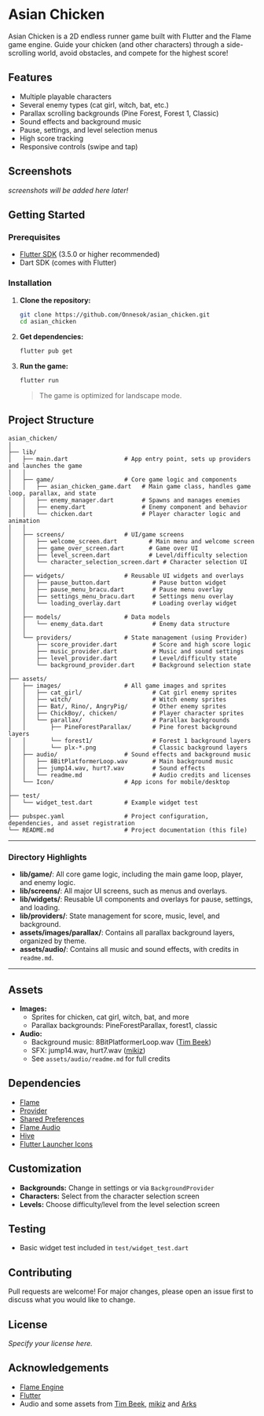 # Asian Chicken

Asian Chicken is a 2D endless runner game built with Flutter and the Flame game engine. Guide your chicken (and other characters) through a side-scrolling world, avoid obstacles, and compete for the highest score!

## Features
- Multiple playable characters
- Several enemy types (cat girl, witch, bat, etc.)
- Parallax scrolling backgrounds (Pine Forest, Forest 1, Classic)
- Sound effects and background music
- Pause, settings, and level selection menus
- High score tracking
- Responsive controls (swipe and tap)

## Screenshots
*screenshots will be added here later!*

## Getting Started

### Prerequisites
- [Flutter SDK](https://flutter.dev/docs/get-started/install) (3.5.0 or higher recommended)
- Dart SDK (comes with Flutter)

### Installation
1. **Clone the repository:**
   ```sh
   git clone https://github.com/Onnesok/asian_chicken.git
   cd asian_chicken
   ```
2. **Get dependencies:**
   ```sh
   flutter pub get
   ```
3. **Run the game:**
   ```sh
   flutter run
   ```
   > The game is optimized for landscape mode.

## Project Structure

```
asian_chicken/
│
├── lib/
│   ├── main.dart                # App entry point, sets up providers and launches the game
│   │
│   ├── game/                    # Core game logic and components
│   │   ├── asian_chicken_game.dart   # Main game class, handles game loop, parallax, and state
│   │   ├── enemy_manager.dart        # Spawns and manages enemies
│   │   ├── enemy.dart                # Enemy component and behavior
│   │   └── chicken.dart              # Player character logic and animation
│   │
│   ├── screens/                 # UI/game screens
│   │   ├── welcome_screen.dart         # Main menu and welcome screen
│   │   ├── game_over_screen.dart       # Game over UI
│   │   ├── level_screen.dart           # Level/difficulty selection
│   │   └── character_selection_screen.dart # Character selection UI
│   │
│   ├── widgets/                 # Reusable UI widgets and overlays
│   │   ├── pause_button.dart            # Pause button widget
│   │   ├── pause_menu_bracu.dart        # Pause menu overlay
│   │   ├── settings_menu_bracu.dart     # Settings menu overlay
│   │   └── loading_overlay.dart         # Loading overlay widget
│   │
│   ├── models/                  # Data models
│   │   └── enemy_data.dart              # Enemy data structure
│   │
│   └── providers/               # State management (using Provider)
│       ├── score_provider.dart          # Score and high score logic
│       ├── music_provider.dart          # Music and sound settings
│       ├── level_provider.dart          # Level/difficulty state
│       └── background_provider.dart     # Background selection state
│
├── assets/
│   ├── images/                  # All game images and sprites
│   │   ├── cat_girl/                    # Cat girl enemy sprites
│   │   ├── witch/                       # Witch enemy sprites
│   │   ├── Bat/, Rino/, AngryPig/       # Other enemy sprites
│   │   ├── ChickBoy/, chicken/          # Player character sprites
│   │   └── parallax/                    # Parallax backgrounds
│   │       ├── PineForestParallax/      # Pine forest background layers
│   │       └── forest1/                 # Forest 1 background layers
│   │       └── plx-*.png                # Classic background layers
│   ├── audio/                   # Sound effects and background music
│   │   ├── 8BitPlatformerLoop.wav       # Main background music
│   │   ├── jump14.wav, hurt7.wav        # Sound effects
│   │   └── readme.md                    # Audio credits and licenses
│   └── Icon/                    # App icons for mobile/desktop
│
├── test/
│   └── widget_test.dart         # Example widget test
│
├── pubspec.yaml                 # Project configuration, dependencies, and asset registration
└── README.md                    # Project documentation (this file)
```

---

### Directory Highlights

- **lib/game/**: All core game logic, including the main game loop, player, and enemy logic.
- **lib/screens/**: All major UI screens, such as menus and overlays.
- **lib/widgets/**: Reusable UI components and overlays for pause, settings, and loading.
- **lib/providers/**: State management for score, music, level, and background.
- **assets/images/parallax/**: Contains all parallax background layers, organized by theme.
- **assets/audio/**: Contains all music and sound effects, with credits in `readme.md`.

---

## Assets
- **Images:**
  - Sprites for chicken, cat girl, witch, bat, and more
  - Parallax backgrounds: PineForestParallax, forest1, classic
- **Audio:**
  - Background music: 8BitPlatformerLoop.wav ([Tim Beek](https://timbeek.itch.io/royalty-free-music-pack))
  - SFX: jump14.wav, hurt7.wav ([mikiz](https://mikiz.itch.io/mega-music-pack-v2-over-160-sounds))
  - See `assets/audio/readme.md` for full credits

## Dependencies
- [Flame](https://pub.dev/packages/flame)
- [Provider](https://pub.dev/packages/provider)
- [Shared Preferences](https://pub.dev/packages/shared_preferences)
- [Flame Audio](https://pub.dev/packages/flame_audio)
- [Hive](https://pub.dev/packages/hive)
- [Flutter Launcher Icons](https://pub.dev/packages/flutter_launcher_icons)

## Customization
- **Backgrounds:** Change in settings or via `BackgroundProvider`
- **Characters:** Select from the character selection screen
- **Levels:** Choose difficulty/level from the level selection screen

## Testing
- Basic widget test included in `test/widget_test.dart`

## Contributing
Pull requests are welcome! For major changes, please open an issue first to discuss what you would like to change.

## License
*Specify your license here.*

## Acknowledgements
- [Flame Engine](https://flame-engine.org/)
- [Flutter](https://flutter.dev/)
- Audio and some assets from [Tim Beek](https://timbeek.itch.io/),  [mikiz](https://mikiz.itch.io/) and [Arks](https://arks.itch.io/)
